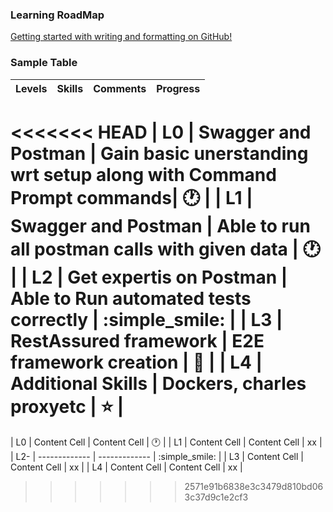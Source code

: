### Learning RoadMap



[Getting started with writing and formatting on GitHub!](https://guides.github.com/features/mastering-markdown/)



### Sample Table

| Levels  | Skills | Comments  | Progress |
| ------------- | ------------- | ------------- | ------------- |
<<<<<<< HEAD
| L0  | Swagger and Postman |  Gain basic unerstanding wrt setup  along with Command Prompt  commands| :clock1:  | 
| L1  | Swagger and Postman  | Able to run all postman calls with given data | :clock1:  | 
| L2 | Get expertis on Postman | Able to Run automated tests correctly | :simple_smile: |
| L3  | RestAssured framework  | E2E framework creation  | :dancer: | 
| L4  | Additional Skills  | Dockers, charles proxyetc  | :star:  | 
=======
| L0  | Content Cell  |  Content Cell  | :clock1:  | 
| L1  | Content Cell  | Content Cell  | xx  | 
| L2- | ------------- | ------------- | :simple_smile: |
| L3  | Content Cell  | Content Cell  | xx | 
| L4  | Content Cell  | Content Cell  | xx  | 
>>>>>>> 2571e91b6838e3c3479d810bd063c37d9c1e2cf3

 
 